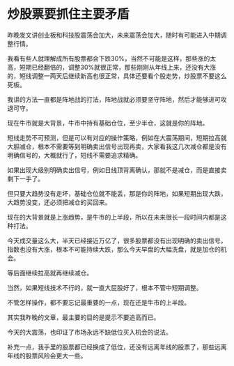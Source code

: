 # 炒股票要抓住主要矛盾
[url]: (https://t.zsxq.com/mMRj6qz)

昨晚发文讲创业板和科技股震荡会加大，未来震荡会加大，随时有可能进入中期调整行情。

我看有些人就理解成所有股票都会下跌30%，当然不可能是这样，那些涨的太高，短期已经翻倍的，调整30%就很正常，那些刚刚从年线上来，还没有大涨的，短线调整一两天后继续新高也很正常，具体还要看个股走势，炒股票不要这么死板。

我讲的方法一直都是阵地战的打法，阵地战就必须要坚守阵地，然后才能够进可攻退可守。

现在牛市就是大背景，牛市中持有基础仓位，至少半仓，这就是你的阵地。

短线走势不可预测，但是可以有对应的操作策略，例如在大震荡期间，短期拉高就大胆减仓，根本不需要等到明确卖出信号出现再卖，大家看我这几次减仓都是没有明确信号的，大概就行了，短线不需要追求精确。

如果出现大级别明确卖出信号，例如日线顶背离确认，那就不是减仓，而是直接卖剩下一手了。

但只要大趋势没有走坏，基础仓位就不能丢，那是你的阵地，如果短期出现大跌，大趋势没变，还必须把减仓的买回来。

现在的大背景就是上涨趋势，是牛市的上半段，所以在未来很长一段时间内都是这种打法。

今天成交量这么大，半天已经接近万亿了，很多股票都没有出现明确的卖出信号，指数也没有大涨，根本不可能持续大跌，那么今天早盘的大幅洗盘，就是加仓的机会。

等后面继续拉高就再继续减仓。

当然，如果短线技术不行的，就一直大屁股好了，根本不管中短期调整。

不管怎样操作，都不要忘记最重要的一点，现在还是牛市的上半段。

其实我昨晚的文章，最主要的目的是提示不要追高而已。

今天的大震荡，也印证了市场永远不缺低位买入机会的说法。

补充一点，我手里的股票都已经换成了低位，还没有远离年线的股票了，那些远离年线的股票风险会更大一些。